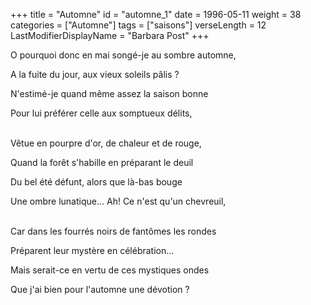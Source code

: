 +++
title = "Automne"
id = "automne_1"
date = 1996-05-11
weight = 38
categories = ["Automne"]
tags = ["saisons"]
verseLength = 12
LastModifierDisplayName = "Barbara Post"
+++

O pourquoi donc en mai songé-je au sombre automne,

A la fuite du jour, aux vieux soleils pâlis ?

N'estimé-je quand même assez la saison bonne

Pour lui préférer celle aux somptueux délits,

 \
Vêtue en pourpre d'or, de chaleur et de rouge,

Quand la forêt s'habille en préparant le deuil

Du bel été défunt, alors que là-bas bouge

Une ombre lunatique... Ah! Ce n'est qu'un chevreuil,

 \
Car dans les fourrés noirs de fantômes les rondes

Préparent leur mystère en célébration...

Mais serait-ce en vertu de ces mystiques ondes

Que j'ai bien pour l'automne une dévotion ?
